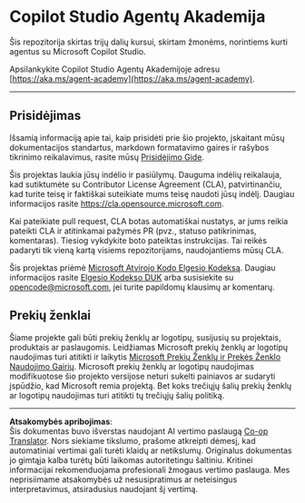 <!--
CO_OP_TRANSLATOR_METADATA:
{
  "original_hash": "8bce990d8da924192fe923e852a19fbb",
  "translation_date": "2025-10-21T23:41:45+00:00",
  "source_file": "README.md",
  "language_code": "lt"
}
-->
# Copilot Studio Agentų Akademija

Šis repozitorija skirtas trijų dalių kursui, skirtam žmonėms, norintiems kurti agentus su Microsoft Copilot Studio.

Apsilankykite Copilot Studio Agentų Akademijoje adresu [https://aka.ms/agent-academy](https://aka.ms/agent-academy).

---

## Prisidėjimas

Išsamią informaciją apie tai, kaip prisidėti prie šio projekto, įskaitant mūsų dokumentacijos standartus, markdown formatavimo gaires ir rašybos tikrinimo reikalavimus, rasite mūsų [Prisidėjimo Gide](CONTRIBUTING.md).

Šis projektas laukia jūsų indėlio ir pasiūlymų. Dauguma indėlių reikalauja, kad sutiktumėte su
Contributor License Agreement (CLA), patvirtinančiu, kad turite teisę ir faktiškai suteikiate mums
teisę naudoti jūsų indėlį. Daugiau informacijos rasite <https://cla.opensource.microsoft.com>.

Kai pateikiate pull request, CLA botas automatiškai nustatys, ar jums reikia pateikti
CLA ir atitinkamai pažymės PR (pvz., statuso patikrinimas, komentaras). Tiesiog vykdykite boto pateiktas instrukcijas.
Tai reikės padaryti tik vieną kartą visiems repozitorijams, naudojantiems mūsų CLA.

Šis projektas priėmė [Microsoft Atvirojo Kodo Elgesio Kodeksą](https://opensource.microsoft.com/codeofconduct/).
Daugiau informacijos rasite [Elgesio Kodekso DUK](https://opensource.microsoft.com/codeofconduct/faq/) arba
susisiekite su [opencode@microsoft.com](mailto:opencode@microsoft.com), jei turite papildomų klausimų ar komentarų.

## Prekių ženklai

Šiame projekte gali būti prekių ženklų ar logotipų, susijusių su projektais, produktais ar paslaugomis. Leidžiamas Microsoft
prekių ženklų ar logotipų naudojimas turi atitikti ir laikytis
[Microsoft Prekių Ženklų ir Prekės Ženklo Naudojimo Gairių](https://www.microsoft.com/legal/intellectualproperty/trademarks/usage/general).
Microsoft prekių ženklų ar logotipų naudojimas modifikuotose šio projekto versijose neturi sukelti painiavos ar sudaryti įspūdžio, kad Microsoft remia projektą.
Bet koks trečiųjų šalių prekių ženklų ar logotipų naudojimas turi atitikti tų trečiųjų šalių politiką.

---

**Atsakomybės apribojimas**:  
Šis dokumentas buvo išverstas naudojant AI vertimo paslaugą [Co-op Translator](https://github.com/Azure/co-op-translator). Nors siekiame tikslumo, prašome atkreipti dėmesį, kad automatiniai vertimai gali turėti klaidų ar netikslumų. Originalus dokumentas jo gimtąja kalba turėtų būti laikomas autoritetingu šaltiniu. Kritinei informacijai rekomenduojama profesionali žmogaus vertimo paslauga. Mes neprisiimame atsakomybės už nesusipratimus ar neteisingus interpretavimus, atsiradusius naudojant šį vertimą.